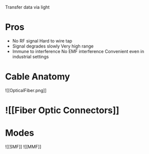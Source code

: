 Transfer data via light

# Pros
- No RF signal
	Hard to wire tap
- Signal degrades slowly
	Very high range
- Immune to interference
	No EMF interference
	Convenient even in industrial settings

# Cable Anatomy
![[OpticalFiber.png]]

# ![[Fiber Optic Connectors]]
# Modes
![[SMF]]
![[MMF]]